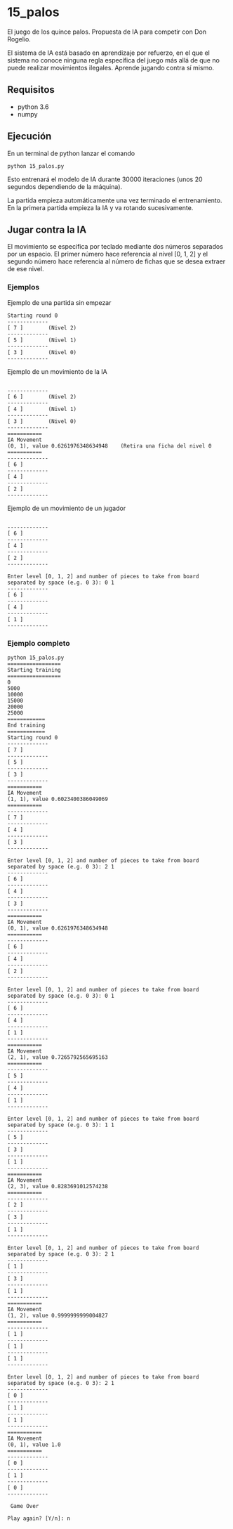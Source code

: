 # 15_palos
El juego de los quince palos. Propuesta de IA para competir con Don Rogelio.

El sistema de IA está basado en aprendizaje por refuerzo, en el que el sistema no conoce ninguna regla específica del juego más allá de que no puede realizar movimientos ilegales. Aprende jugando contra sí mismo.

## Requisitos

- python 3.6
- numpy

## Ejecución

En un terminal de python lanzar el comando
 
```python 15_palos.py```

Esto entrenará el modelo de IA durante 30000 iteraciones (unos 20 segundos dependiendo de la máquina).

La partida empieza automáticamente una vez terminado el entrenamiento. En la primera partida empieza la IA y va rotando sucesivamente.

## Jugar contra la IA

El movimiento se especifica por teclado mediante dos números separados por un espacio.
El primer número hace referencia al nivel [0, 1, 2] y el segundo número hace referencia al número de fichas que se desea extraer de ese nivel.

### Ejemplos

Ejemplo de una partida sin empezar

```
Starting round 0
-------------
[ 7 ]        (Nivel 2)
-------------
[ 5 ]        (Nivel 1)
-------------
[ 3 ]        (Nivel 0)
-------------
```

Ejemplo de un movimiento de la IA 
```

-------------
[ 6 ]        (Nivel 2)
-------------
[ 4 ]        (Nivel 1)
-------------
[ 3 ]        (Nivel 0)
-------------
===========
IA Movement
(0, 1), value 0.6261976348634948    (Retira una ficha del nivel 0
===========
-------------
[ 6 ]
-------------
[ 4 ]
-------------
[ 2 ]
-------------
```

Ejemplo de un movimiento de un jugador

```

-------------
[ 6 ]
-------------
[ 4 ]
-------------
[ 2 ]
-------------

Enter level [0, 1, 2] and number of pieces to take from board separated by space (e.g. 0 3): 0 1
-------------
[ 6 ]
-------------
[ 4 ]
-------------
[ 1 ]
-------------

```

### Ejemplo completo
```
python 15_palos.py 
=================
Starting training
=================
0
5000
10000
15000
20000
25000
============
End training
============
Starting round 0
-------------
[ 7 ]
-------------
[ 5 ]
-------------
[ 3 ]
-------------
===========
IA Movement
(1, 1), value 0.6023400386049069
===========
-------------
[ 7 ]
-------------
[ 4 ]
-------------
[ 3 ]
-------------

Enter level [0, 1, 2] and number of pieces to take from board separated by space (e.g. 0 3): 2 1
-------------
[ 6 ]
-------------
[ 4 ]
-------------
[ 3 ]
-------------
===========
IA Movement
(0, 1), value 0.6261976348634948
===========
-------------
[ 6 ]
-------------
[ 4 ]
-------------
[ 2 ]
-------------

Enter level [0, 1, 2] and number of pieces to take from board separated by space (e.g. 0 3): 0 1
-------------
[ 6 ]
-------------
[ 4 ]
-------------
[ 1 ]
-------------
===========
IA Movement
(2, 1), value 0.7265792565695163
===========
-------------
[ 5 ]
-------------
[ 4 ]
-------------
[ 1 ]
-------------

Enter level [0, 1, 2] and number of pieces to take from board separated by space (e.g. 0 3): 1 1
-------------
[ 5 ]
-------------
[ 3 ]
-------------
[ 1 ]
-------------
===========
IA Movement
(2, 3), value 0.8283691012574238
===========
-------------
[ 2 ]
-------------
[ 3 ]
-------------
[ 1 ]
-------------

Enter level [0, 1, 2] and number of pieces to take from board separated by space (e.g. 0 3): 2 1
-------------
[ 1 ]
-------------
[ 3 ]
-------------
[ 1 ]
-------------
===========
IA Movement
(1, 2), value 0.9999999999004827
===========
-------------
[ 1 ]
-------------
[ 1 ]
-------------
[ 1 ]
-------------

Enter level [0, 1, 2] and number of pieces to take from board separated by space (e.g. 0 3): 2 1
-------------
[ 0 ]
-------------
[ 1 ]
-------------
[ 1 ]
-------------
===========
IA Movement
(0, 1), value 1.0
===========
-------------
[ 0 ]
-------------
[ 1 ]
-------------
[ 0 ]
-------------

 Game Over 

Play again? [Y/n]: n
```
